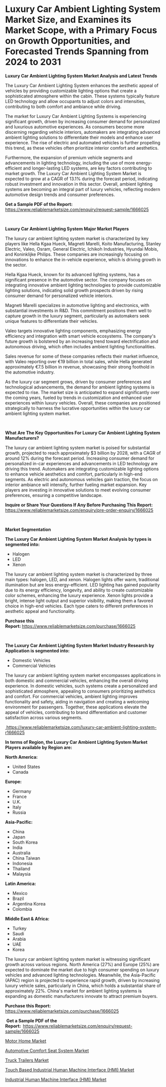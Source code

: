 <p><h1>Luxury Car Ambient Lighting System Market Size, and Examines its Market Scope, with a Primary Focus on Growth Opportunities, and Forecasted Trends Spanning from 2024 to 2031</h1></p><p><strong>Luxury Car Ambient Lighting System Market Analysis and Latest Trends</strong></p>
<p><p>The Luxury Car Ambient Lighting System enhances the aesthetic appeal of vehicles by providing customizable lighting options that create a sophisticated atmosphere within the cabin. These systems typically feature LED technology and allow occupants to adjust colors and intensities, contributing to both comfort and ambiance while driving.</p><p>The market for Luxury Car Ambient Lighting Systems is experiencing significant growth, driven by increasing consumer demand for personalized and luxurious automotive experiences. As consumers become more discerning regarding vehicle interiors, automakers are integrating advanced ambient lighting solutions to differentiate their models and enhance user experience. The rise of electric and automated vehicles is further propelling this trend, as these vehicles often prioritize interior comfort and aesthetics.</p><p>Furthermore, the expansion of premium vehicle segments and advancements in lighting technology, including the use of more energy-efficient and longer-lasting LED systems, are key factors contributing to market growth. The Luxury Car Ambient Lighting System Market is expected to grow at a CAGR of 13.1% during the forecast period, indicating robust investment and innovation in this sector. Overall, ambient lighting systems are becoming an integral part of luxury vehicles, reflecting modern automotive design trends and consumer preferences.</p></p>
<p><strong>Get a Sample PDF of the Report:&nbsp;</strong> <a href="https://www.reliablemarketsize.com/enquiry/request-sample/1666025?utm_campaign=1103&utm_medium=2&utm_source=Github&utm_content=ia&utm_term=02112024&utm_id=luxury-car-ambient-lighting-system">https://www.reliablemarketsize.com/enquiry/request-sample/1666025</a></p>
<p>&nbsp;</p>
<p><strong>Luxury Car Ambient Lighting System Major Market Players</strong></p>
<p><p>The luxury car ambient lighting system market is characterized by key players like Hella Kgaa Hueck, Magneti Marelli, Koito Manufacturing, Stanley Electric, Valeo, Osram, General Electric, Ichikoh Industries, Hyundai Mobis, and Koninklijke Philips. These companies are increasingly focusing on innovations to enhance the in-vehicle experience, which is driving growth in the sector.</p><p>Hella Kgaa Hueck, known for its advanced lighting systems, has a significant presence in the automotive sector. The company focuses on integrating innovative ambient lighting technologies to provide customizable lighting solutions, indicating solid growth prospects driven by rising consumer demand for personalized vehicle interiors.</p><p>Magneti Marelli specializes in automotive lighting and electronics, with substantial investments in R&D. This commitment positions them well to capture growth in the luxury segment, particularly as automakers seek unique features to differentiate their vehicles.</p><p>Valeo targets innovative lighting components, emphasizing energy efficiency and integration with smart vehicle ecosystems. The company's future growth is bolstered by an increasing trend toward electrification and autonomous driving, which often includes ambient lighting functionalities.</p><p>Sales revenue for some of these companies reflects their market influence, with Valeo reporting over €19 billion in total sales, while Hella generated approximately €7.5 billion in revenue, showcasing their strong foothold in the automotive industry.</p><p>As the luxury car segment grows, driven by consumer preferences and technological advancements, the demand for ambient lighting systems is expected to rise. The market size is anticipated to expand significantly over the coming years, fueled by trends in customization and enhanced user experiences within luxury vehicles. Overall, these companies are positioned strategically to harness the lucrative opportunities within the luxury car ambient lighting system market.</p></p>
<p>&nbsp;</p>
<p><strong>What Are The Key Opportunities For Luxury Car Ambient Lighting System Manufacturers?</strong></p>
<p><p>The luxury car ambient lighting system market is poised for substantial growth, projected to reach approximately $3 billion by 2028, with a CAGR of around 12% during the forecast period. Increasing consumer demand for personalized in-car experiences and advancements in LED technology are driving this trend. Automakers are integrating customizable lighting options to enhance vehicle aesthetics and comfort, particularly in high-end segments. As electric and autonomous vehicles gain traction, the focus on interior ambiance will intensify, further fueling market expansion. Key players are investing in innovative solutions to meet evolving consumer preferences, ensuring a competitive landscape.</p></p>
<p><strong>Inquire or Share Your Questions If Any Before Purchasing This Report:</strong> <a href="https://www.reliablemarketsize.com/enquiry/pre-order-enquiry/1666025?utm_campaign=1103&utm_medium=2&utm_source=Github&utm_content=ia&utm_term=02112024&utm_id=luxury-car-ambient-lighting-system">https://www.reliablemarketsize.com/enquiry/pre-order-enquiry/1666025</a></p>
<p>&nbsp;</p>
<p><strong>Market Segmentation</strong></p>
<p><strong>The Luxury Car Ambient Lighting System Market Analysis by types is segmented into:</strong></p>
<p><ul><li>Halogen</li><li>LED</li><li>Xenon</li></ul></p>
<p><p>The luxury car ambient lighting system market is characterized by three main types: halogen, LED, and xenon. Halogen lights offer warm, traditional illumination but are less energy-efficient. LED lighting has gained popularity due to its energy efficiency, longevity, and ability to create customizable color schemes, enhancing the luxury experience. Xenon lights provide a bright, intense light output and superior visibility, making them a favored choice in high-end vehicles. Each type caters to different preferences in aesthetic appeal and functionality.</p></p>
<p><strong>Purchase this Report:&nbsp;</strong><a href="https://www.reliablemarketsize.com/purchase/1666025?utm_campaign=1103&utm_medium=2&utm_source=Github&utm_content=ia&utm_term=02112024&utm_id=luxury-car-ambient-lighting-system">https://www.reliablemarketsize.com/purchase/1666025</a></p>
<p>&nbsp;</p>
<p><strong>The Luxury Car Ambient Lighting System Market Industry Research by Application is segmented into:</strong></p>
<p><ul><li>Domestic Vehicles</li><li>Commercial Vehicles</li></ul></p>
<p><p>The luxury car ambient lighting system market encompasses applications in both domestic and commercial vehicles, enhancing the overall driving experience. In domestic vehicles, such systems create a personalized and sophisticated atmosphere, appealing to consumers prioritizing aesthetics and comfort. For commercial vehicles, ambient lighting improves functionality and safety, aiding in navigation and creating a welcoming environment for passengers. Together, these applications elevate the appeal of vehicles, contributing to brand differentiation and customer satisfaction across various segments.</p></p>
<p><a href="https://www.reliablemarketsize.com/luxury-car-ambient-lighting-system-r1666025?utm_campaign=1103&utm_medium=2&utm_source=Github&utm_content=ia&utm_term=02112024&utm_id=luxury-car-ambient-lighting-system">&nbsp;https://www.reliablemarketsize.com/luxury-car-ambient-lighting-system-r1666025</a></p>
<p><strong>In terms of Region, the Luxury Car Ambient Lighting System Market Players available by Region are:</strong></p>
<p>
    <p> <strong> North America: </strong>
        <ul>
            <li>United States</li>
            <li>Canada</li>
        </ul>
        </p> 
    <p> <strong> Europe: </strong>
        <ul>
            <li>Germany</li>
            <li>France</li>
            <li>U.K.</li>
            <li>Italy</li>
            <li>Russia</li>
        </ul>
        </p> 
    <p> <strong> Asia-Pacific: </strong>
        <ul>
            <li>China</li>
            <li>Japan</li>
            <li>South Korea</li>
            <li>India</li>
            <li>Australia</li>
            <li>China Taiwan</li>
            <li>Indonesia</li>
            <li>Thailand</li>
            <li>Malaysia</li>
        </ul>
        </p> 
    <p> <strong> Latin America: </strong>
        <ul>
            <li>Mexico</li>
            <li>Brazil</li>
            <li>Argentina Korea</li>
            <li>Colombia</li>
        </ul>
        </p> 
    <p> <strong> Middle East & Africa: </strong>
        <ul>
            <li>Turkey</li>
            <li>Saudi</li>
            <li>Arabia</li>
            <li>UAE</li>
            <li>Korea</li>
        </ul>
    </p>
    </p>
<p><p>The luxury car ambient lighting system market is witnessing significant growth across various regions. North America (27%) and Europe (25%) are expected to dominate the market due to high consumer spending on luxury vehicles and advanced lighting technologies. Meanwhile, the Asia-Pacific (APAC) region is projected to experience rapid growth, driven by increasing luxury vehicle sales, particularly in China, which holds a substantial share of approximately 22%. China's market for ambient lighting systems is expanding as domestic manufacturers innovate to attract premium buyers.</p></p>
<p><strong>Purchase this Report: </strong><a href="https://www.reliablemarketsize.com/purchase/1666025?utm_campaign=1103&utm_medium=2&utm_source=Github&utm_content=ia&utm_term=02112024&utm_id=luxury-car-ambient-lighting-system">https://www.reliablemarketsize.com/purchase/1666025</a></p>
<p>&nbsp;<strong>Get a Sample PDF of the Report:&nbsp;&nbsp;</strong><a href="https://www.reliablemarketsize.com/enquiry/request-sample/1666025?utm_campaign=1103&utm_medium=2&utm_source=Github&utm_content=ia&utm_term=02112024&utm_id=luxury-car-ambient-lighting-system">https://www.reliablemarketsize.com/enquiry/request-sample/1666025</a></p>
<p><strong></strong></p>
<p><p><a href="https://github.com/gdfhhhj/Market-Research-Report-List-6/blob/main/motor-home-market.md?utm_campaign=1103&utm_medium=2&utm_source=Github&utm_content=ia&utm_term=02112024&utm_id=luxury-car-ambient-lighting-system">Motor Home Market</a></p><p><a href="https://www.linkedin.com/pulse/automotive-comfort-seat-system-mosaic-piecing-together-liuef?utm_campaign=1103&utm_medium=2&utm_source=Github&utm_content=ia&utm_term=02112024&utm_id=luxury-car-ambient-lighting-system">Automotive Comfort Seat System Market</a></p><p><a href="https://github.com/chr1i1herth/Market-Research-Report-List-1/blob/main/truck-trailers-market.md?utm_campaign=1103&utm_medium=2&utm_source=Github&utm_content=ia&utm_term=02112024&utm_id=luxury-car-ambient-lighting-system">Truck Trailers Market</a></p><p><a href="https://issuu.com/reportprime-2/docs/touch-based-industrial-human-machin_6a83f1791f7e18?utm_campaign=1103&utm_medium=2&utm_source=Github&utm_content=ia&utm_term=02112024&utm_id=luxury-car-ambient-lighting-system">Touch Based Industrial Human Machine Interface (HMI) Market</a></p><p><a href="https://issuu.com/reportprime-2/docs/industrial-human-machine-interface-_7557c544f533c6?utm_campaign=1103&utm_medium=2&utm_source=Github&utm_content=ia&utm_term=02112024&utm_id=luxury-car-ambient-lighting-system">Industrial Human Machine Interface (HMI) Market</a></p></p>